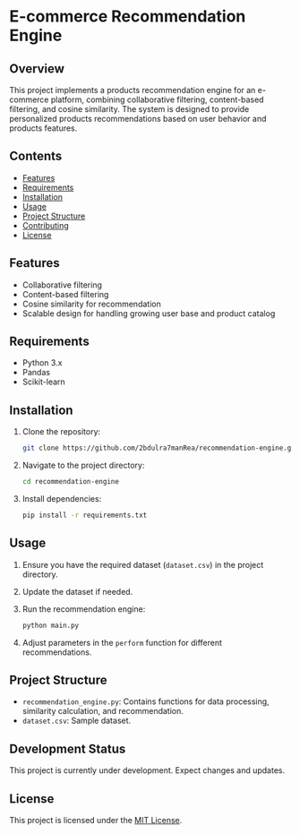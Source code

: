 # E-commerce Recommendation Engine

## Overview

This project implements a products recommendation engine for an e-commerce platform, combining collaborative filtering, content-based filtering, and cosine similarity. The system is designed to provide personalized products recommendations based on user behavior and products features.

## Contents

- [Features](#features)
- [Requirements](#requirements)
- [Installation](#installation)
- [Usage](#usage)
- [Project Structure](#project-structure)
- [Contributing](#contributing)
- [License](#license)

## Features

- Collaborative filtering
- Content-based filtering
- Cosine similarity for recommendation
- Scalable design for handling growing user base and product catalog

## Requirements

- Python 3.x
- Pandas
- Scikit-learn

## Installation

1. Clone the repository:

    ```bash
    git clone https://github.com/2bdulra7manRea/recommendation-engine.git
    ```

2. Navigate to the project directory:

    ```bash
    cd recommendation-engine
    ```

3. Install dependencies:

    ```bash
    pip install -r requirements.txt
    ```

## Usage

1. Ensure you have the required dataset (`dataset.csv`) in the project directory.
2. Update the dataset if needed.
3. Run the recommendation engine:

    ```bash
    python main.py
    ```

4. Adjust parameters in the `perform` function for different recommendations.

## Project Structure

- `recommendation_engine.py`: Contains functions for data processing, similarity calculation, and recommendation.
- `dataset.csv`: Sample dataset.


## Development Status

This project is currently under development. Expect changes and updates.


## License

This project is licensed under the [MIT License](LICENSE).